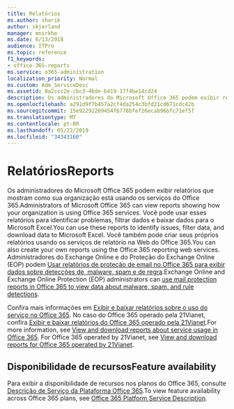 ```yaml
---
title: Relatórios
ms.author: sharik
author: skjerland
manager: mnirkhe
ms.date: 6/13/2018
audience: ITPro
ms.topic: reference
f1_keywords:
- office-365-reports
ms.service: o365-administration
localization_priority: Normal
ms.custom: Adm_ServiceDesc
ms.assetid: 0a2ccc2e-cbc3-4bde-b419-17f4be14cd24
description: Os administradores do Microsoft Office 365 podem exibir relatórios que mostram como sua organização está usando os serviços do Office 365. Você pode usar esses relatórios para identificar problemas, filtrar dados e baixar dados para o Microsoft Excel. Você também pode criar seus próprios relatórios usando os serviços de relatório na Web do Office 365. Administradores do Exchange Online e do Proteção do Exchange Online (EOP) podem Usar relatórios de proteção de email no Office 365 para exibir dados sobre detecções de, malware, spam e de regra.
ms.openlocfilehash: a291d9f7b457a2cf4da254c3bfd21cd671cdc42b
ms.sourcegitcommit: 15e92292209454f6778bfef26ecab96bfc71ef5f
ms.translationtype: MT
ms.contentlocale: pt-BR
ms.lasthandoff: 05/22/2019
ms.locfileid: "34343160"
---
```

# <a name="reports"></a><span data-ttu-id="cc212-106">Relatórios</span><span class="sxs-lookup"><span data-stu-id="cc212-106">Reports</span></span>

<span data-ttu-id="cc212-107">Os administradores do Microsoft Office 365 podem exibir relatórios que mostram como sua organização está usando os serviços do Office 365.</span><span class="sxs-lookup"><span data-stu-id="cc212-107">Administrators of Microsoft Office 365 can view reports showing how your organization is using Office 365 services.</span></span> <span data-ttu-id="cc212-108">Você pode usar esses relatórios para identificar problemas, filtrar dados e baixar dados para o Microsoft Excel.</span><span class="sxs-lookup"><span data-stu-id="cc212-108">You can use these reports to identify issues, filter data, and download data to Microsoft Excel.</span></span> <span data-ttu-id="cc212-109">Você também pode criar seus próprios relatórios usando os serviços de relatório na Web do Office 365.</span><span class="sxs-lookup"><span data-stu-id="cc212-109">You can also create your own reports using the Office 365 reporting web services.</span></span> <span data-ttu-id="cc212-110">Administradores do Exchange Online e do Proteção do Exchange Online (EOP) podem [Usar relatórios de proteção de email no Office 365 para exibir dados sobre detecções de, malware, spam e de regra](https://go.microsoft.com/fwlink/p/?LinkId=401102).</span><span class="sxs-lookup"><span data-stu-id="cc212-110">Exchange Online and Exchange Online Protection (EOP) administrators can [use mail protection reports in Office 365 to view data about malware, spam, and rule detections](https://go.microsoft.com/fwlink/p/?LinkId=401102).</span></span>
  
<span data-ttu-id="cc212-p103">Confira mais informações em [Exibir e baixar relatórios sobre o uso do serviço no Office 365](https://go.microsoft.com/fwlink/p/?LinkID=270182). No caso do Office 365 operado pela 21Vianet, confira [Exibir e baixar relatórios do Office 365 operado pela 21Vianet](http://go.microsoft.com/fwlink/?LinkID=733348&amp;clcid=0x409).</span><span class="sxs-lookup"><span data-stu-id="cc212-p103">For more information, see [View and download reports about service usage in Office 365](https://go.microsoft.com/fwlink/p/?LinkID=270182). For Office 365 operated by 21Vianet, see [View and download reports for Office 365 operated by 21Vianet](http://go.microsoft.com/fwlink/?LinkID=733348&amp;clcid=0x409).</span></span>
  
## <a name="feature-availability"></a><span data-ttu-id="cc212-113">Disponibilidade de recursos</span><span class="sxs-lookup"><span data-stu-id="cc212-113">Feature availability</span></span>

<span data-ttu-id="cc212-114">Para exibir a disponibilidade de recursos nos planos do Office 365, consulte [Descrição de Serviço da Plataforma Office 365](https://technet.microsoft.com/en-us/library/office-365-platform-service-description.aspx).</span><span class="sxs-lookup"><span data-stu-id="cc212-114">To view feature availability across Office 365 plans, see [Office 365 Platform Service Description](https://technet.microsoft.com/en-us/library/office-365-platform-service-description.aspx).</span></span>
  

